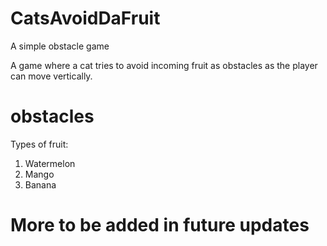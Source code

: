 # CatsAvoidDaFruit
A simple obstacle game

A game where a cat tries to avoid incoming fruit as obstacles  as the player can move vertically.

# obstacles
Types of fruit: 
1. Watermelon
2. Mango
3. Banana
# More to be added in future updates


